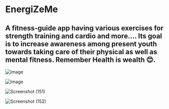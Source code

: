 # EnergiZeMe
## A fitness-guide app having various exercises for strength training and cardio and more.... Its goal is to increase awareness among present youth towards taking care of their physical as well as mental fitness. Remember Health is wealth 😊.

![image](https://github.com/srinjoy-26/EnergiZeMe/assets/91176055/a43fa3e6-e5f9-435a-b08a-2675ba4f7998)

![image](https://github.com/srinjoy-26/EnergiZeMe/assets/91176055/b1b3a813-5d35-42da-b0ed-b3b87d02cfde)

![Screenshot (151)](https://github.com/ilhamansari/EnergiZeMe/assets/102286043/6aa4eacd-5955-4e43-ac82-ed79ba5253c0)

![Screenshot (152)](https://github.com/ilhamansari/EnergiZeMe/assets/102286043/57c8dff6-e0b8-4821-aa54-173997d52fae)




